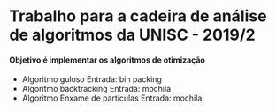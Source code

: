 # Trabalho para a cadeira de análise de algoritmos da UNISC - 2019/2

#### Objetivo é implementar os algoritmos de otimização

- Algoritmo guloso
    Entrada: bin packing
- Algoritmo backtracking
    Entrada: mochila
- Algoritmo Enxame de partículas
    Entrada: mochila
